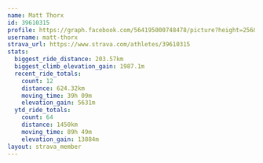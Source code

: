 ```yaml
---
name: Matt Thorx
id: 39610315
profile: https://graph.facebook.com/564195000748478/picture?height=256&width=256
username: matt-thorx
strava_url: https://www.strava.com/athletes/39610315
stats:
  biggest_ride_distance: 203.57km
  biggest_climb_elevation_gain: 1987.1m
  recent_ride_totals:
    count: 12
    distance: 624.32km
    moving_time: 39h 09m
    elevation_gain: 5631m
  ytd_ride_totals:
    count: 64
    distance: 1450km
    moving_time: 89h 49m
    elevation_gain: 13884m
layout: strava_member
--- 
```

